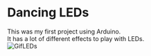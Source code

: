 # Dancing LEDs  
This was my first project using Arduino.  
It has a lot of different effects to play with LEDs.  
![GifLEDs](https://user-images.githubusercontent.com/85142097/136674461-88ee6705-5e7c-4457-b669-6b7d10b52a09.gif)

